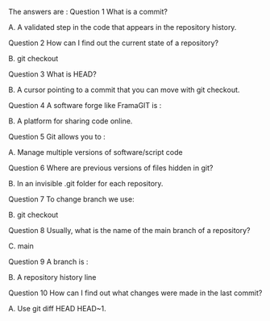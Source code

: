 The answers are :
Question 1
What is a commit?

A. A validated step in the code that appears in the repository history.

Question 2
How can I find out the current state of a repository?

B. git checkout

Question 3
What is HEAD?

B. A cursor pointing to a commit that you can move with git checkout.

Question 4
A software forge like FramaGIT is :


B. A platform for sharing code online.

Question 5
Git allows you to :

A. Manage multiple versions of software/script code

Question 6
Where are previous versions of files hidden in git?

B. In an invisible .git folder for each repository.

Question 7
To change branch we use:

B. git checkout <branch name>

Question 8
Usually, what is the name of the main branch of a repository?

C. main

Question 9
A branch is :

B. A repository history line

Question 10
How can I find out what changes were made in the last commit?

A. Use git diff HEAD HEAD~1.
